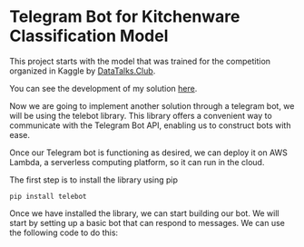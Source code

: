# Telegram Bot for Kitchenware Classification Model

This project starts with the model that was trained for the competition organized in Kaggle by [DataTalks.Club](https://www.kaggle.com/competitions/kitchenware-classification/overview).

You can see the development of my solution [here](https://github.com/mary435/kitchenware_classification.git).

Now we are going to implement another solution through a telegram bot, we will be using the telebot library. This library offers a convenient way to communicate with the Telegram Bot API, enabling us to construct bots with ease.

Once our Telegram bot is functioning as desired, we can deploy it on AWS Lambda, a serverless computing platform, so it can run in the cloud.


The first step is to install the library using pip
```
pip install telebot
```

Once we have installed the library, we can start building our bot. We will start by setting up a basic bot that can respond to messages. We can use the following code to do this:

```

```

